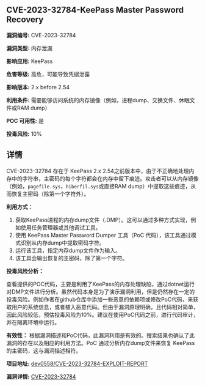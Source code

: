 ## CVE-2023-32784-KeePass Master Password Recovery

**漏洞编号:** CVE-2023-32784

**漏洞类型:** 内存泄漏

**影响应用:** KeePass

**危害等级:** 高危，可能导致凭据泄露

**影响版本:** 2.x before 2.54

**利用条件:** 需要能够访问系统的内存镜像（例如，进程dump、交换文件、休眠文件或RAM dump）

**POC 可用性:** 是

**投毒风险:** 10%

## 详情

CVE-2023-32784 存在于 KeePass 2.x 2.54之前版本中，由于不正确地处理内存中的字符串，主密码的每个字符都会在内存中留下痕迹。攻击者可以从内存镜像（例如，`pagefile.sys`，`hiberfil.sys`或直接RAM dump）中提取这些痕迹，从而恢复主密码（除第一个字符外）。

**利用方式：**

1.  获取KeePass进程的内存dump文件（.DMP）。这可以通过多种方式实现，例如使用任务管理器或其他调试工具。
2.  使用 KeePass Master Password Dumper 工具（PoC 代码），该工具通过模式识别从内存dump中提取密码字符。
3.  运行该工具，指定内存dump文件作为输入。
4.  该工具会输出恢复的主密码，除了第一个字符。

**投毒风险分析：**

查看提供的POC代码，主要是利用了KeePass的内存处理缺陷，通过dotnet运行对DMP文件进行分析。虽然代码本身是为了演示漏洞利用，但是仍然存在一定的投毒风险。例如作者在github仓库中添加一些恶意的依赖项或修改PoC代码，来获取用户的系统信息，或者植入恶意代码。但由于漏洞原理明确，且代码相对简单，因此风险较低，预估投毒风险为10%。建议在使用PoC代码之前，进行代码审计，并在隔离环境中运行。

**有效性：**
根据漏洞描述和PoC代码，此漏洞利用是有效的。搜索结果也确认了此漏洞的存在以及相应的利用方法。PoC 通过分析内存dump文件来恢复 KeePass 的主密码，这与漏洞描述相符。


**项目地址:** [dev0558/CVE-2023-32784-EXPLOIT-REPORT](https://github.com/dev0558/CVE-2023-32784-EXPLOIT-REPORT)

**漏洞详情:** [CVE-2023-32784](https://nvd.nist.gov/vuln/detail/CVE-2023-32784)